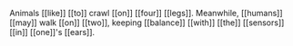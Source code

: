 Animals [[like]] [[to]] crawl [[on]] [[four]] [[legs]]. Meanwhile, [[humans]] [[may]] walk [[on]] [[two]], keeping [[balance]] [[with]] [[the]] [[sensors]] [[in]] [[one]]'s [[ears]].